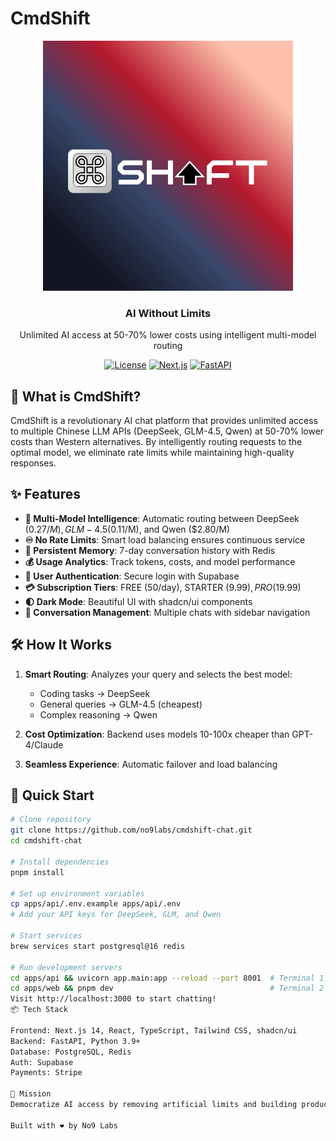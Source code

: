 # CmdShift

<div align="center">
  <img src="apps/web/public/cmdshift-logo.svg" alt="CmdShift Logo" width="400" height="400" />
  
  <h3>AI Without Limits</h3>
  <p>Unlimited AI access at 50-70% lower costs using intelligent multi-model routing</p>
  
  [![License](https://img.shields.io/badge/license-MIT-blue.svg)](LICENSE)
  [![Next.js](https://img.shields.io/badge/Next.js-14-black)](https://nextjs.org/)
  [![FastAPI](https://img.shields.io/badge/FastAPI-0.104-green)](https://fastapi.tiangolo.com/)
</div>

## 🚀 What is CmdShift?

CmdShift is a revolutionary AI chat platform that provides unlimited access to multiple Chinese LLM APIs (DeepSeek, GLM-4.5, Qwen) at 50-70% lower costs than Western alternatives. By intelligently routing requests to the optimal model, we eliminate rate limits while maintaining high-quality responses.

## ✨ Features

- **🔄 Multi-Model Intelligence**: Automatic routing between DeepSeek ($0.27/M), GLM-4.5 ($0.11/M), and Qwen ($2.80/M)
- **♾️ No Rate Limits**: Smart load balancing ensures continuous service
- **🧠 Persistent Memory**: 7-day conversation history with Redis
- **💰 Usage Analytics**: Track tokens, costs, and model performance
- **🔐 User Authentication**: Secure login with Supabase
- **💳 Subscription Tiers**: FREE (50/day), STARTER ($9.99), PRO ($19.99)
- **🌓 Dark Mode**: Beautiful UI with shadcn/ui components
- **💬 Conversation Management**: Multiple chats with sidebar navigation

## 🛠️ How It Works

1. **Smart Routing**: Analyzes your query and selects the best model:
   - Coding tasks → DeepSeek
   - General queries → GLM-4.5 (cheapest)
   - Complex reasoning → Qwen

2. **Cost Optimization**: Backend uses models 10-100x cheaper than GPT-4/Claude

3. **Seamless Experience**: Automatic failover and load balancing

## 🚀 Quick Start

```bash
# Clone repository
git clone https://github.com/no9labs/cmdshift-chat.git
cd cmdshift-chat

# Install dependencies
pnpm install

# Set up environment variables
cp apps/api/.env.example apps/api/.env
# Add your API keys for DeepSeek, GLM, and Qwen

# Start services
brew services start postgresql@16 redis

# Run development servers
cd apps/api && uvicorn app.main:app --reload --port 8001  # Terminal 1
cd apps/web && pnpm dev                                   # Terminal 2
Visit http://localhost:3000 to start chatting!
📦 Tech Stack

Frontend: Next.js 14, React, TypeScript, Tailwind CSS, shadcn/ui
Backend: FastAPI, Python 3.9+
Database: PostgreSQL, Redis
Auth: Supabase
Payments: Stripe

🎯 Mission
Democratize AI access by removing artificial limits and building productivity features that amplify human potential.

Built with ❤️ by No9 Labs
